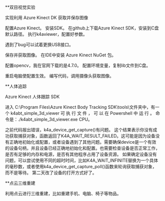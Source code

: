 **双目视觉实验

实现利用 Azure Kinect DK 获取并保存图像

配置Azure Kinect。
安装SDK。
在github上下载Azure Kinect SDK，安装到C盘默认路径。
执行k4aviewer，配置好参数。

遇到了bug可以试着更换USB接口。

保存并获取图像。
在IDE中安装 Azure Kinect NuGet 包。

配置opencv，我在官网下载的是4.7.0。
配置环境变量，复制lib文件到C盘。


重启电脑使配置生效。
编写代码，调用摄像头获取图像。

**人体追踪

Azure Kinect 人体跟踪 SDK

进入 C:\Program Files\Azure Kinect Body Tracking SDK\tools\文件夹中，有一个 k4abt_simple_3d_viewer 可 执 行 文 件 ， 可 以 在 Powershell 中 运 行 。
命令是：./k4abt_simple_3d_viewer.exe CPU。

之前代码报出错误，k4a_device_get_capture()有问题。
这个结果表示你没有成功获取捕获对象，函数返回了K4A_WAIT_RESULT_FAILED。这可能是因为设备没有正确地初始化或配置，或者设备遇到了其他问题。需要确保device是一个有效的设备句柄，并且设备已经正确地初始化和配置。也需要检查设备是否正常工作，是否有足够的内存和电源，是否有其他程序占用了设备资源。
如果确定设备没有问题，可以尝试使用不同的超时时间，比如K4A_WAIT_INFINITE替换为一个具体的毫秒数，或者使用k4a_device_get_capture_poll()函数来轮询获取捕获对象，而不是等待。
第二天改了设备的打开方式好了。

**点云三维重建

利用点云进行三维重建，比如重建手机、电脑、椅子等物品。
